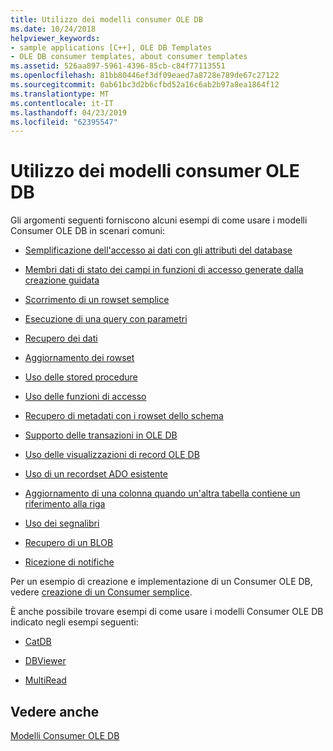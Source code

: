 ```yaml
---
title: Utilizzo dei modelli consumer OLE DB
ms.date: 10/24/2018
helpviewer_keywords:
- sample applications [C++], OLE DB Templates
- OLE DB consumer templates, about consumer templates
ms.assetid: 526aa897-5961-4396-85cb-c84f77113551
ms.openlocfilehash: 81bb80446ef3df09eaed7a8728e789de67c27122
ms.sourcegitcommit: 0ab61bc3d2b6cfbd52a16c6ab2b97a8ea1864f12
ms.translationtype: MT
ms.contentlocale: it-IT
ms.lasthandoff: 04/23/2019
ms.locfileid: "62395547"
---
```

# <a name="working-with-ole-db-consumer-templates"></a>Utilizzo dei modelli consumer OLE DB

Gli argomenti seguenti forniscono alcuni esempi di come usare i modelli Consumer OLE DB in scenari comuni:

- [Semplificazione dell'accesso ai dati con gli attributi del database](../../data/oledb/simplifying-data-access-with-database-attributes.md)

- [Membri dati di stato dei campi in funzioni di accesso generate dalla creazione guidata](../../data/oledb/field-status-data-members-in-wizard-generated-accessors.md)

- [Scorrimento di un rowset semplice](../../data/oledb/traversing-a-simple-rowset.md)

- [Esecuzione di una query con parametri](../../data/oledb/issuing-a-parameterized-query.md)

- [Recupero dei dati](../../data/oledb/fetching-data.md)

- [Aggiornamento dei rowset](../../data/oledb/updating-rowsets.md)

- [Uso delle stored procedure](../../data/oledb/using-stored-procedures.md)

- [Uso delle funzioni di accesso](../../data/oledb/using-accessors.md)

- [Recupero di metadati con i rowset dello schema](../../data/oledb/obtaining-metadata-with-schema-rowsets.md)

- [Supporto delle transazioni in OLE DB](../../data/oledb/supporting-transactions-in-ole-db.md)

- [Uso delle visualizzazioni di record OLE DB](../../data/oledb/using-ole-db-record-views.md)

- [Uso di un recordset ADO esistente](../../data/oledb/using-an-existing-ado-recordset.md)

- [Aggiornamento di una colonna quando un'altra tabella contiene un riferimento alla riga](../../data/oledb/updating-a-column-when-another-table-contains-a-reference-to-the-row.md)

- [Uso dei segnalibri](../../data/oledb/using-bookmarks.md)

- [Recupero di un BLOB](../../data/oledb/retrieving-a-blob.md)

- [Ricezione di notifiche](../../data/oledb/receiving-notifications.md)

Per un esempio di creazione e implementazione di un Consumer OLE DB, vedere [creazione di un Consumer semplice](../../data/oledb/creating-an-ole-db-consumer.md).

È anche possibile trovare esempi di come usare i modelli Consumer OLE DB indicato negli esempi seguenti:

- [CatDB](https://github.com/Microsoft/VCSamples)

- [DBViewer](https://github.com/Microsoft/VCSamples)

- [MultiRead](https://github.com/Microsoft/VCSamples)

## <a name="see-also"></a>Vedere anche

[Modelli Consumer OLE DB](../../data/oledb/ole-db-consumer-templates-cpp.md)